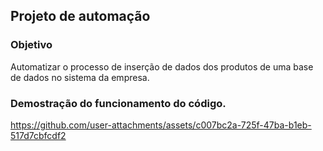 ## Projeto de automação

### Objetivo
Automatizar o processo de inserção de dados dos produtos de uma base de dados no sistema da empresa.

### Demostração do funcionamento do código.

https://github.com/user-attachments/assets/c007bc2a-725f-47ba-b1eb-517d7cbfcdf2


